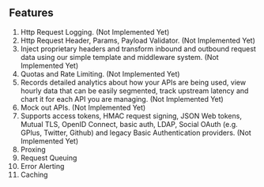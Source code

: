 ## Features
1. Http Request Logging. (Not Implemented Yet)
2. Http Request Header, Params, Payload Validator. (Not Implemented Yet)
3. Inject proprietary headers and transform inbound and outbound request data using our simple template and middleware system. (Not Implemented Yet)
4. Quotas and Rate Limiting. (Not Implemented Yet)
5. Records detailed analytics about how your APIs are being used, view hourly data that can be easily segmented, track upstream latency and chart it for each API you are managing. (Not Implemented Yet)
6. Mock out APIs. (Not Implemented Yet)
7. Supports access tokens, HMAC request signing, JSON Web tokens, Mutual TLS, OpenID Connect, basic auth, LDAP, Social OAuth (e.g. GPlus, Twitter, Github) and legacy Basic Authentication providers. (Not Implemented Yet)
8. Proxing
9. Request Queuing
10. Error Alerting
11. Caching
